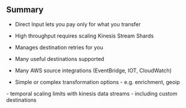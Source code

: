## Summary

-   Direct Input lets you pay only for what you transfer
<!-- .element: class="fragment" data-fragment-index="1"-->
-   High throughput requires scaling Kinesis Stream Shards
<!-- .element: class="fragment" data-fragment-index="2"-->
-   Manages destination retries for you
<!-- .element: class="fragment" data-fragment-index="3"-->
-   Many useful destinations supported
<!-- .element: class="fragment" data-fragment-index="4"-->
-   Many AWS source integrations (EventBridge, IOT, CloudWatch)
<!-- .element: class="fragment" data-fragment-index="5"-->
-   Simple or complex transformation options - e.g. enrichment, geoip
<!-- .element: class="fragment" data-fragment-index="6"-->

<aside class="notes">
- temporal scaling limits with kinesis data streams
- including custom destinations
</aside>
